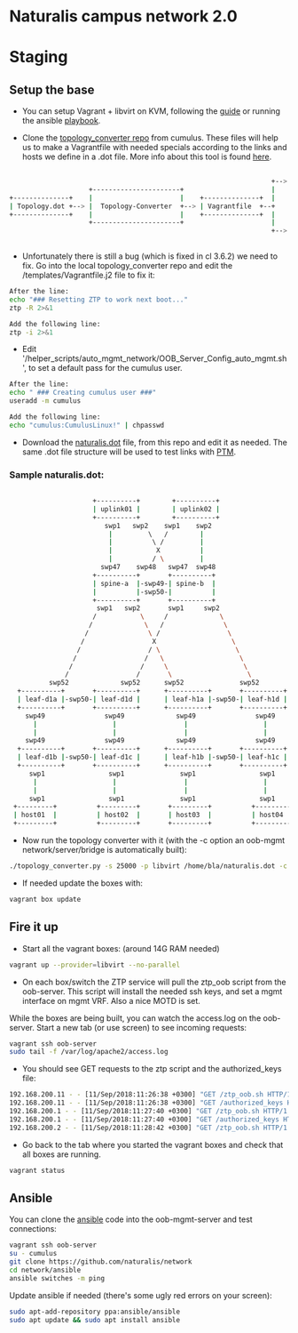 # Naturalis campus network 2.0

# Staging

## Setup the base

- You can setup Vagrant + libvirt on KVM, following the [guide](https://docs.cumulusnetworks.com/display/VX/Vagrant+and+Libvirt+with+KVM+or+QEMU) or running the ansible [playbook](https://github.com/CumulusNetworks/ansible_snippets/blob/master/setup_simulation_server/install_libvirt_kvm_simulation.yml).

- Clone the [topology_converter repo](https://github.com/CumulusNetworks/topology_converter) from cumulus. These files will help us to make a Vagrantfile with needed specials according to the links and hosts we define in a .dot file. More info about this tool is found [here](https://github.com/CumulusNetworks/topology_converter/tree/master/documentation).
```bash
                                                                       +---------+
                                                                  +--> | LibVirt |
                    +----------------------+                      |    +---------+
+--------------+    |                      |    +--------------+  |
| Topology.dot +--> |  Topology-Converter  +--> | Vagrantfile  +--+
+--------------+    |                      |    +--------------+  |
                    +----------------------+                      |    +------------+
                                                                  +--> | VirtualBox |
                                                                       +------------+

```
- Unfortunately there is still a bug (which is fixed in cl 3.6.2) we need to fix. Go into the local topology_converter repo and edit the /templates/Vagrantfile.j2 file to fix it:
```bash
After the line:
echo "### Resetting ZTP to work next boot..."
ztp -R 2>&1

Add the following line:
ztp -i 2>&1
```
- Edit '/helper_scripts/auto_mgmt_network/OOB_Server_Config_auto_mgmt.sh', to set a default pass for the cumulus user.
```bash
After the line:
echo " ### Creating cumulus user ###"
useradd -m cumulus

Add the following line:
echo "cumulus:CumulusLinux!" | chpasswd
```
- Download the [naturalis.dot](naturalis.dot) file, from this repo and edit it as needed. The  same .dot file structure will be used to test links with [PTM](https://github.com/naturalis/ansible-role-cumulus-ptm).

### Sample naturalis.dot:
```bash

                     +----------+        +----------+
                     | uplink01 |        | uplink02 |
                     +----------+        +----------+
                        swp1   swp2    swp1    swp2
                         |         \   /        |
                         |          \ /         |
                         |           X          |
                         |          / \         |
                       swp47    swp48   swp47  swp48
                     +----------+       +----------+
                     | spine-a  |-swp49-| spine-b  |
                     |          |-swp50-|          |
                     +----------+       +----------+
                      swp1   swp2       swp1     swp2
                     /           \     /             \
                    /             \   /               \
                   /               \ /                 \
                  /                 X                   \
                 /                 / \                   \
                /                 /   \                   \
               /                 /     \                   \
              /                 /       \                   \
          swp52             swp52      swp52              swp52
  +----------+       +----------+      +----------+       +----------+
  | leaf-d1a |-swp50-| leaf-d1d |      | leaf-h1a |-swp50-| leaf-h1d |
  +----------+       +----------+      +----------+       +----------+
    swp49               swp49             swp49               swp49
      |                   |                 |                   |
      |                   |                 |                   |
    swp49               swp49             swp49               swp49
  +----------+       +----------+      +----------+       +----------+
  | leaf-d1b |-swp50-| leaf-d1c |      | leaf-h1b |-swp50-| leaf-h1c |
  +----------+       +----------+      +----------+       +----------+
     swp1                swp1              swp1                swp1
      |                   |                 |                   |
      |                   |                 |                   |
     swp1                swp1              swp1                swp1
 +---------+          +---------+       +---------+          +---------+
 | host01  |          | host02  |       | host03  |          | host04  |
 +---------+          +---------+       +---------+          +---------+

```

- Now run the topology converter with it (with the -c option an oob-mgmt network/server/bridge is automatically built):
```bash
./topology_converter.py -s 25000 -p libvirt /home/bla/naturalis.dot -c
```
- If needed update the boxes with:
```bash
vagrant box update
```

## Fire it up

- Start all the vagrant boxes: (around 14G RAM needed)
```bash
vagrant up --provider=libvirt --no-parallel
```
- On each box/switch the ZTP service will pull the ztp_oob script from the oob-server. This script will install the needed ssh keys, and set a mgmt interface on mgmt VRF. Also a nice MOTD is set.

While the boxes are being built, you can watch the access.log on the oob-server. Start a new tab (or use screen) to see incoming requests:
```bash
vagrant ssh oob-server
sudo tail -f /var/log/apache2/access.log
```
- You should see GET requests to the ztp script and the authorized_keys file:
```bash
192.168.200.11 - - [11/Sep/2018:11:26:38 +0300] "GET /ztp_oob.sh HTTP/1.1" 200 945 "-" "CumulusLinux-AutoProvision/1.0"
192.168.200.11 - - [11/Sep/2018:11:26:38 +0300] "GET /authorized_keys HTTP/1.1" 200 662 "-" "Wget/1.16 (linux-gnu)"
192.168.200.1 - - [11/Sep/2018:11:27:40 +0300] "GET /ztp_oob.sh HTTP/1.1" 200 945 "-" "CumulusLinux-AutoProvision/1.0"
192.168.200.1 - - [11/Sep/2018:11:27:40 +0300] "GET /authorized_keys HTTP/1.1" 200 662 "-" "Wget/1.16 (linux-gnu)"
192.168.200.2 - - [11/Sep/2018:11:28:42 +0300] "GET /ztp_oob.sh HTTP/1.1" 200 945 "-" "CumulusLinux-AutoProvision/1.0"
```
- Go back to the tab where you started the vagrant boxes and check that all boxes are running.
```bash
vagrant status
```

## Ansible

You can clone the [ansible](https://github.com/naturalis/network/tree/master/ansible) code into the oob-mgmt-server and test connections:
```bash
vagrant ssh oob-server
su - cumulus
git clone https://github.com/naturalis/network
cd network/ansible
ansible switches -m ping
```
Update ansible if needed (there's some ugly red errors on your screen):
```bash
sudo apt-add-repository ppa:ansible/ansible
sudo apt update && sudo apt install ansible
```
